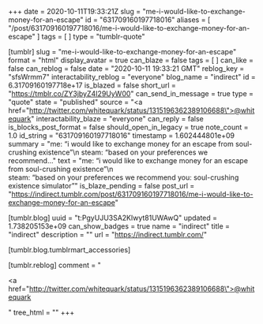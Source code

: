 +++
date = 2020-10-11T19:33:21Z
slug = "me-i-would-like-to-exchange-money-for-an-escape"
id = "631709160197718016"
aliases = [ "/post/631709160197718016/me-i-would-like-to-exchange-money-for-an-escape" ]
tags = [ ]
type = "tumblr-quote"

[tumblr]
slug = "me-i-would-like-to-exchange-money-for-an-escape"
format = "html"
display_avatar = true
can_blaze = false
tags = [ ]
can_like = false
can_reblog = false
date = "2020-10-11 19:33:21 GMT"
reblog_key = "sfsWrmm7"
interactability_reblog = "everyone"
blog_name = "indirect"
id = 6.31709160197718e+17
is_blazed = false
short_url = "https://tmblr.co/ZY3jbyZ4I29UyW00"
can_send_in_message = true
type = "quote"
state = "published"
source = "<a href=\"http://twitter.com/whitequark/status/1315196362389106688\">@whitequark</a>"
interactability_blaze = "everyone"
can_reply = false
is_blocks_post_format = false
should_open_in_legacy = true
note_count = 1.0
id_string = "631709160197718016"
timestamp = 1.602444801e+09
summary = "me: “i would like to exchange money for an escape from soul-crushing existence”\n steam: “based on your preferences we recommend..."
text = "me: &ldquo;i would like to exchange money for an escape from soul-crushing existence&rdquo;\n<br/>steam: &ldquo;based on your preferences we recommend you: soul-crushing existence simulator&rdquo;"
is_blaze_pending = false
post_url = "https://indirect.tumblr.com/post/631709160197718016/me-i-would-like-to-exchange-money-for-an-escape"

[tumblr.blog]
uuid = "t:PgyUJU3SA2Klwyt81UWAwQ"
updated = 1.738205153e+09
can_show_badges = true
name = "indirect"
title = "indirect"
description = ""
url = "https://indirect.tumblr.com/"

[tumblr.blog.tumblrmart_accessories]

[tumblr.reblog]
comment = "<p><a href=\"http://twitter.com/whitequark/status/1315196362389106688\">@whitequark</a></p>"
tree_html = ""
+++
